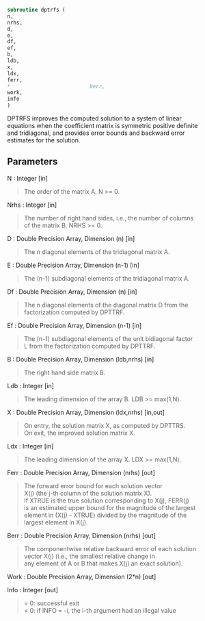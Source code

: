 ```fortran  
subroutine dptrfs (  
n,  
nrhs,  
d,  
e,  
df,  
ef,  
b,  
ldb,  
x,  
ldx,  
ferr,  
*                          berr,  
work,  
info  
)  
```  
  
DPTRFS improves the computed solution to a system of linear  
equations when the coefficient matrix is symmetric positive definite  
and tridiagonal, and provides error bounds and backward error  
estimates for the solution.  
  
## Parameters  
N : Integer [in]  
> The order of the matrix A.  N >= 0.  
  
Nrhs : Integer [in]  
> The number of right hand sides, i.e., the number of columns  
> of the matrix B.  NRHS >= 0.  
  
D : Double Precision Array, Dimension (n) [in]  
> The n diagonal elements of the tridiagonal matrix A.  
  
E : Double Precision Array, Dimension (n-1) [in]  
> The (n-1) subdiagonal elements of the tridiagonal matrix A.  
  
Df : Double Precision Array, Dimension (n) [in]  
> The n diagonal elements of the diagonal matrix D from the  
> factorization computed by DPTTRF.  
  
Ef : Double Precision Array, Dimension (n-1) [in]  
> The (n-1) subdiagonal elements of the unit bidiagonal factor  
> L from the factorization computed by DPTTRF.  
  
B : Double Precision Array, Dimension (ldb,nrhs) [in]  
> The right hand side matrix B.  
  
Ldb : Integer [in]  
> The leading dimension of the array B.  LDB >= max(1,N).  
  
X : Double Precision Array, Dimension (ldx,nrhs) [in,out]  
> On entry, the solution matrix X, as computed by DPTTRS.  
> On exit, the improved solution matrix X.  
  
Ldx : Integer [in]  
> The leading dimension of the array X.  LDX >= max(1,N).  
  
Ferr : Double Precision Array, Dimension (nrhs) [out]  
> The forward error bound for each solution vector  
> X(j) (the j-th column of the solution matrix X).  
> If XTRUE is the true solution corresponding to X(j), FERR(j)  
> is an estimated upper bound for the magnitude of the largest  
> element in (X(j) - XTRUE) divided by the magnitude of the  
> largest element in X(j).  
  
Berr : Double Precision Array, Dimension (nrhs) [out]  
> The componentwise relative backward error of each solution  
> vector X(j) (i.e., the smallest relative change in  
> any element of A or B that makes X(j) an exact solution).  
  
Work : Double Precision Array, Dimension (2*n) [out]  
  
Info : Integer [out]  
> = 0:  successful exit  
> < 0:  if INFO = -i, the i-th argument had an illegal value  
  
